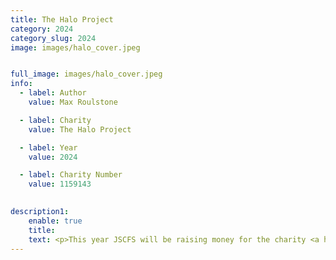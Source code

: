 ```yaml
---
title: The Halo Project
category: 2024
category_slug: 2024
image: images/halo_cover.jpeg


full_image: images/halo_cover.jpeg
info:
  - label: Author
    value: Max Roulstone

  - label: Charity
    value: The Halo Project

  - label: Year
    value: 2024

  - label: Charity Number
    value: 1159143

    
description1:
    enable: true
    title: 
    text: <p>This year JSCFS will be raising money for the charity <a href="https://haloproject.org.uk/">The Halo Project</a>, an award winning, specialist Black and minoritised community national charity, who's vision is to eliminate forced marriage, honour-based abuse and female genital mutilation within society. To change attitudes and beliefs for future generations, to break the cycle of abuse and to empower victims and survivors to make their own choices.</p><p>We believe the work The Halo Project does is incredibly important and we hope to be successful in raising vital funds for the cause as well as providing exposure and support for the outstanding work they complete.</p><p>If you can, please donate <a href="https://www.justgiving.com/page/jscfs2024">here</a>.
---
```


[def]: https://haloproject.org.uk/